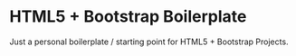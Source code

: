 # HTML5 + Bootstrap Boilerplate
Just a personal boilerplate / starting point for HTML5 + Bootstrap Projects.

